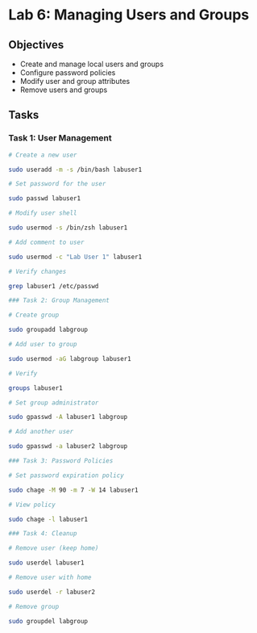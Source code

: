 # Lab 6: Managing Users and Groups

## Objectives
- Create and manage local users and groups
- Configure password policies
- Modify user and group attributes
- Remove users and groups

## Tasks

### Task 1: User Management

```bash
# Create a new user

sudo useradd -m -s /bin/bash labuser1

# Set password for the user

sudo passwd labuser1

# Modify user shell

sudo usermod -s /bin/zsh labuser1

# Add comment to user

sudo usermod -c "Lab User 1" labuser1

# Verify changes

grep labuser1 /etc/passwd

### Task 2: Group Management

# Create group

sudo groupadd labgroup

# Add user to group

sudo usermod -aG labgroup labuser1

# Verify

groups labuser1

# Set group administrator

sudo gpasswd -A labuser1 labgroup

# Add another user

sudo gpasswd -a labuser2 labgroup

### Task 3: Password Policies

# Set password expiration policy

sudo chage -M 90 -m 7 -W 14 labuser1

# View policy

sudo chage -l labuser1

### Task 4: Cleanup

# Remove user (keep home)

sudo userdel labuser1

# Remove user with home

sudo userdel -r labuser2

# Remove group

sudo groupdel labgroup
